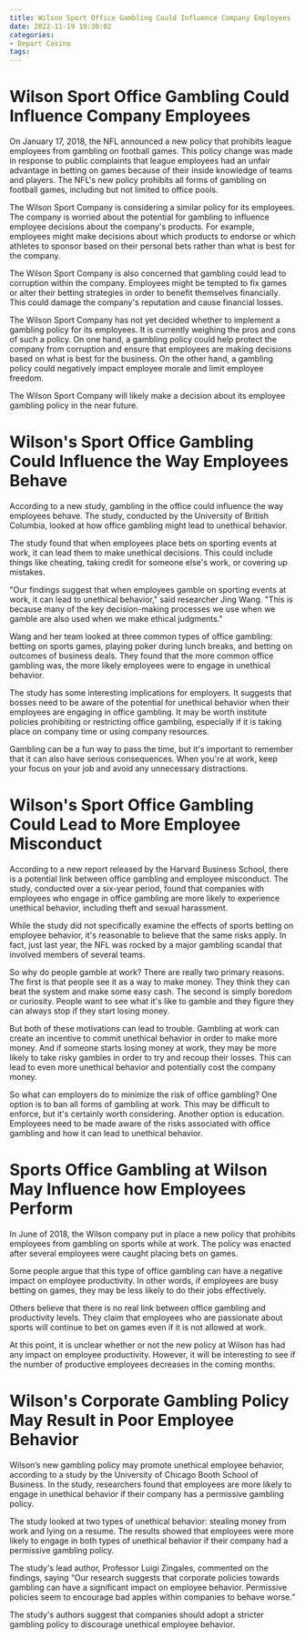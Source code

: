 ```yaml
---
title: Wilson Sport Office Gambling Could Influence Company Employees
date: 2022-11-19 19:30:02
categories:
- Depart Casino
tags:
---
```



#  Wilson Sport Office Gambling Could Influence Company Employees



On January 17, 2018, the NFL announced a new policy that prohibits league employees from gambling on football games. This policy change was made in response to public complaints that league employees had an unfair advantage in betting on games because of their inside knowledge of teams and players. The NFL's new policy prohibits all forms of gambling on football games, including but not limited to office pools.

The Wilson Sport Company is considering a similar policy for its employees. The company is worried about the potential for gambling to influence employee decisions about the company's products. For example, employees might make decisions about which products to endorse or which athletes to sponsor based on their personal bets rather than what is best for the company.

The Wilson Sport Company is also concerned that gambling could lead to corruption within the company. Employees might be tempted to fix games or alter their betting strategies in order to benefit themselves financially. This could damage the company's reputation and cause financial losses.

The Wilson Sport Company has not yet decided whether to implement a gambling policy for its employees. It is currently weighing the pros and cons of such a policy. On one hand, a gambling policy could help protect the company from corruption and ensure that employees are making decisions based on what is best for the business. On the other hand, a gambling policy could negatively impact employee morale and limit employee freedom.

The Wilson Sport Company will likely make a decision about its employee gambling policy in the near future.

#  Wilson's Sport Office Gambling Could Influence the Way Employees Behave

According to a new study, gambling in the office could influence the way employees behave. The study, conducted by the University of British Columbia, looked at how office gambling might lead to unethical behavior.

The study found that when employees place bets on sporting events at work, it can lead them to make unethical decisions. This could include things like cheating, taking credit for someone else's work, or covering up mistakes.

"Our findings suggest that when employees gamble on sporting events at work, it can lead to unethical behavior," said researcher Jing Wang. "This is because many of the key decision-making processes we use when we gamble are also used when we make ethical judgments."

Wang and her team looked at three common types of office gambling: betting on sports games, playing poker during lunch breaks, and betting on outcomes of business deals. They found that the more common office gambling was, the more likely employees were to engage in unethical behavior.

The study has some interesting implications for employers. It suggests that bosses need to be aware of the potential for unethical behavior when their employees are engaging in office gambling. It may be worth institute policies prohibiting or restricting office gambling, especially if it is taking place on company time or using company resources.

Gambling can be a fun way to pass the time, but it's important to remember that it can also have serious consequences. When you're at work, keep your focus on your job and avoid any unnecessary distractions.

#  Wilson's Sport Office Gambling Could Lead to More Employee Misconduct

According to a new report released by the Harvard Business School, there is a potential link between office gambling and employee misconduct. The study, conducted over a six-year period, found that companies with employees who engage in office gambling are more likely to experience unethical behavior, including theft and sexual harassment.

While the study did not specifically examine the effects of sports betting on employee behavior, it's reasonable to believe that the same risks apply. In fact, just last year, the NFL was rocked by a major gambling scandal that involved members of several teams.

So why do people gamble at work? There are really two primary reasons. The first is that people see it as a way to make money. They think they can beat the system and make some easy cash. The second is simply boredom or curiosity. People want to see what it's like to gamble and they figure they can always stop if they start losing money.

But both of these motivations can lead to trouble. Gambling at work can create an incentive to commit unethical behavior in order to make more money. And if someone starts losing money at work, they may be more likely to take risky gambles in order to try and recoup their losses. This can lead to even more unethical behavior and potentially cost the company money.

So what can employers do to minimize the risk of office gambling? One option is to ban all forms of gambling at work. This may be difficult to enforce, but it's certainly worth considering. Another option is education. Employees need to be made aware of the risks associated with office gambling and how it can lead to unethical behavior.

#  Sports Office Gambling at Wilson May Influence how Employees Perform

In June of 2018, the Wilson company put in place a new policy that prohibits employees from gambling on sports while at work. The policy was enacted after several employees were caught placing bets on games.

Some people argue that this type of office gambling can have a negative impact on employee productivity. In other words, if employees are busy betting on games, they may be less likely to do their jobs effectively.

Others believe that there is no real link between office gambling and productivity levels. They claim that employees who are passionate about sports will continue to bet on games even if it is not allowed at work.

At this point, it is unclear whether or not the new policy at Wilson has had any impact on employee productivity. However, it will be interesting to see if the number of productive employees decreases in the coming months.

#  Wilson's Corporate Gambling Policy May Result in Poor Employee Behavior

Wilson’s new gambling policy may promote unethical employee behavior, according to a study by the University of Chicago Booth School of Business. In the study, researchers found that employees are more likely to engage in unethical behavior if their company has a permissive gambling policy.

The study looked at two types of unethical behavior: stealing money from work and lying on a resume. The results showed that employees were more likely to engage in both types of unethical behavior if their company had a permissive gambling policy.

The study's lead author, Professor Luigi Zingales, commented on the findings, saying “Our research suggests that corporate policies towards gambling can have a significant impact on employee behavior. Permissive policies seem to encourage bad apples within companies to behave worse.”

The study's authors suggest that companies should adopt a stricter gambling policy to discourage unethical employee behavior.
